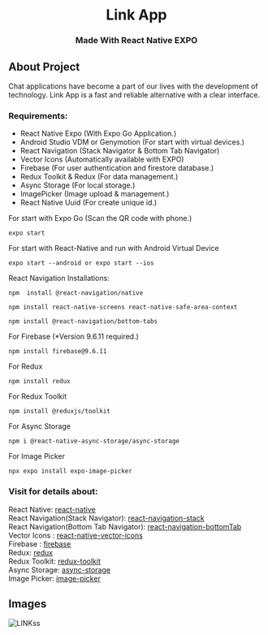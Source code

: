 <h1 align="center">Link App</h1>
<h3 align="center">Made With React Native EXPO</h3>

## About Project
Chat applications have become a part of our lives with the development of technology. Link App is a fast and reliable alternative with a clear interface.

### Requirements:

+ React Native Expo (With Expo Go Application.)
+ Android Studio VDM or Genymotion (For start with virtual devices.)
+ React Navigation (Stack Navigator & Bottom Tab Navigator)
+ Vector Icons (Automatically available with EXPO)
+ Firebase (For user authentication and firestore database.)
+ Redux Toolkit & Redux (For data management.)
+ Async Storage (For local storage.)
+ ImagePicker (Image upload & management.)
+ React Native Uuid (For create unique id.)

For start with Expo Go (Scan the QR code with phone.)
```
expo start
```
For start with React-Native and run with Android Virtual Device 
```
expo start --android or expo start --ios
```
React Navigation Installations:
```
npm  install @react-navigation/native
```
```
npm install react-native-screens react-native-safe-area-context
```
```
npm install @react-navigation/bottom-tabs
```
For Firebase (*Version 9.6.11 required.)
```
npm install firebase@9.6.11
```
For Redux 
```
npm install redux
```
For Redux Toolkit
```
npm install @reduxjs/toolkit
```
For Async Storage
```
npm i @react-native-async-storage/async-storage
```
For Image Picker
```
npx expo install expo-image-picker
```
### Visit for details about:
React Native: [react-native](https://reactnative.dev/)<br/>
React Navigation(Stack Navigator): [react-navigation-stack](https://reactnavigation.org/)<br/>
React Navigation(Bottom Tab Navigator): [react-navigation-bottomTab](https://reactnavigation.org/docs/bottom-tab-navigator/)<br/>
Vector Icons : [react-native-vector-icons](https://github.com/oblador/react-native-vector-icons)<br/>
Firebase : [firebase](https://firebase.google.com/)<br/>
Redux: [redux](https://redux.js.org/introduction/getting-started)<br/>
Redux Toolkit: [redux-toolkit](https://redux-toolkit.js.org/introduction/getting-started)<br/>
Async Storage: [async-storage](https://github.com/react-native-async-storage/async-storage)<br/>
Image Picker: [image-picker](https://docs.expo.dev/versions/latest/sdk/imagepicker/)

## Images
![LINKss](https://user-images.githubusercontent.com/26837669/194748155-f8b56819-e4bc-470b-9b18-39c553bb2eb8.png)